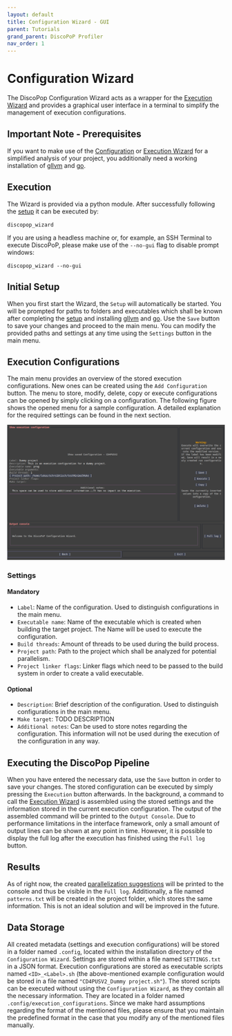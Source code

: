 ```yaml
---
layout: default
title: Configuration Wizard - GUI
parent: Tutorials
grand_parent: DiscoPoP Profiler
nav_order: 1
---
```


# Configuration Wizard

The DiscoPop Configuration Wizard acts as a wrapper for the [Execution Wizard](Execution_Wizard.md) and provides a graphical user interface in a terminal to simplify the management of execution configurations.


## Important Note - Prerequisites
If you want to make use of the [Configuration](Configuration_Wizard.md) or [Execution Wizard](Execution_Wizard.md) for a simplified analysis of your project, you additionally need a working installation of [gllvm](https://github.com/SRI-CSL/gllvm) and [go](https://go.dev/doc/install).

## Execution
The Wizard is provided via a python module. After successfully following the [setup](../../Setup.md) it can be executed by:

    discopop_wizard

If you are using a headless machine or, for example, an SSH Terminal to execute DiscoPoP, please make use of the `--no-gui` flag to disable prompt windows:

    discopop_wizard --no-gui


## Initial Setup
When you first start the Wizard, the `Setup` will automatically be started.
You will be prompted for paths to folders and executables which shall be known after completing the [setup](../../Setup.md) and installing [gllvm](https://github.com/SRI-CSL/gllvm) and [go](https://go.dev/doc/install).
Use the `Save` button to save your changes and proceed to the main menu.
You can modify the provided paths and settings at any time using the `Settings` button in the main menu.

## Execution Configurations
The main menu provides an overview of the stored execution configurations.
New ones can be created using the `Add Configuration` button.
The menu to store, modify, delete, copy or execute configurations can be opened by simply clicking on a configuration.
The following figure shows the opened menu for a sample configuration.
A detailed explanation for the required settings can be found in the next section.

![Figure 1: Execution Configuration](../../img/execution_configuration_screen.png)

### Settings
#### Mandatory
* `Label`: Name of the configuration. Used to distinguish configurations in the main menu.
* `Executable name`: Name of the executable which is created when building the target project. The Name will be used to execute the configuration.
* `Build threads`: Amount of threads to be used during the build process.
* `Project path`: Path to the project which shall be analyzed for potential parallelism.
* `Project linker flags`: Linker flags which need to be passed to the build system in order to create a valid executable.

#### Optional
* `Description`: Brief description of the configuration. Used to distinguish configurations in the main menu.
* `Make target`: TODO DESCRIPTION
* `Additional notes`: Can be used to store notes regarding the configuration. This information will not be used during the execution of the configuration in any way.

## Executing the DiscoPop Pipeline
When you have entered the necessary data, use the `Save` button in order to save your changes.
The stored configuration can be executed by simply pressing the `Execution` button afterwards.
In the background, a command to call the [Execution Wizard](Execution_Wizard.md) is assembled using the stored settings and the information stored in the current execution configuration.
The output of the assembled command will be printed to the `Output Console`.
Due to performance limitations in the interface framework, only a small amount of output lines can be shown at any point in time.
However, it is possible to display the full log after the execution has finished using the `Full log` button.

## Results
As of right now, the created [parallelization suggestions](../../Pattern_Detection/Patterns) will be printed to the console and thus be visible in the `Full log`.
Additionally, a file named `patterns.txt` will be created in the project folder, which stores the same information. 
This is not an ideal solution and will be improved in the future.

## Data Storage
All created metadata (settings and execution configurations) will be stored in a folder named `.config`, located within the installation directory of the `Configuration Wizard`.
Settings are stored within a file named `SETTINGS.txt` in a JSON format.
Execution configurations are stored as executable scripts named `<ID>_<Label>.sh` (the above-mentioned example configuration would be stored in a file named `"CD4PUSV2_Dummy project.sh"`).
The stored scripts can be executed without using the `Configuration Wizard`, as they contain all the necessary information.
They are located in a folder named `.config/execution_configurations`.
Since we make hard assumptions regarding the format of the mentioned files, please ensure that you maintain the predefined format in the case that you modify any of the mentioned files manually.